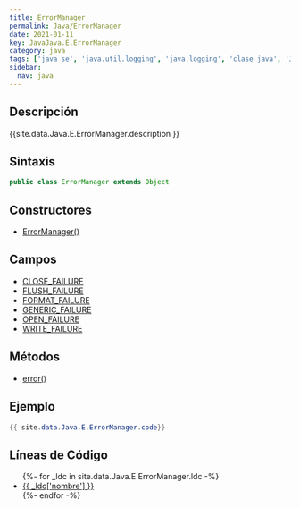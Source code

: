 ```yaml
---
title: ErrorManager
permalink: Java/ErrorManager
date: 2021-01-11
key: JavaJava.E.ErrorManager
category: java
tags: ['java se', 'java.util.logging', 'java.logging', 'clase java', 'Java 1.0']
sidebar: 
  nav: java
---
```


## Descripción
{{site.data.Java.E.ErrorManager.description }}

## Sintaxis
~~~java
public class ErrorManager extends Object
~~~

## Constructores
* [ErrorManager()](/Java/ErrorManager/ErrorManager/)

## Campos
* [CLOSE_FAILURE](/Java/ErrorManager/CLOSE_FAILURE)
* [FLUSH_FAILURE](/Java/ErrorManager/FLUSH_FAILURE)
* [FORMAT_FAILURE](/Java/ErrorManager/FORMAT_FAILURE)
* [GENERIC_FAILURE](/Java/ErrorManager/GENERIC_FAILURE)
* [OPEN_FAILURE](/Java/ErrorManager/OPEN_FAILURE)
* [WRITE_FAILURE](/Java/ErrorManager/WRITE_FAILURE)

## Métodos
* [error()](/Java/ErrorManager/error)

## Ejemplo
~~~java
{{ site.data.Java.E.ErrorManager.code}}
~~~

## Líneas de Código
<ul>
{%- for _ldc in site.data.Java.E.ErrorManager.ldc -%}
   <li>
       <a href="{{_ldc['url'] }}">{{ _ldc['nombre'] }}</a>
   </li>
{%- endfor -%}
</ul>
